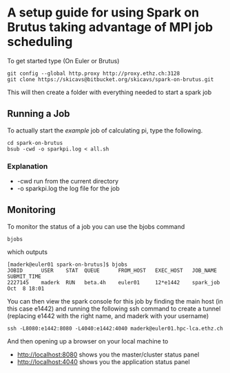 # A setup guide for using Spark on Brutus taking advantage of MPI job scheduling

To get started type (On Euler or Brutus)
```
git config --global http.proxy http://proxy.ethz.ch:3128
git clone https://skicavs@bitbucket.org/skicavs/spark-on-brutus.git
```

This will then create a folder with everything needed to start a spark job

## Running a Job
To actually start the *example* job of calculating pi, type the following. 

```
cd spark-on-brutus
bsub -cwd -o sparkpi.log < all.sh
```

### Explanation
* -cwd    run from the current directory
* -o sparkpi.log   the log file for the job

## Monitoring

To monitor the status of a job you can use the bjobs command
```
bjobs
```
which outputs
```
[maderk@euler01 spark-on-brutus]$ bjobs
JOBID      USER    STAT  QUEUE      FROM_HOST   EXEC_HOST   JOB_NAME   SUBMIT_TIME
2227145    maderk  RUN   beta.4h    euler01     12*e1442    spark_job  Oct  8 18:01
```

You can then view the spark console for this job by finding the main host (in this case e1442) and running the following ssh command to create a tunnel (replacing e1442 with the right name, and maderk with your username)
```
ssh -L8080:e1442:8080 -L4040:e1442:4040 maderk@euler01.hpc-lca.ethz.ch 
```

And then opening up a browser on your local machine to

* [http://localhost:8080](http://localhost:8080)  shows you the master/cluster status panel
* [http://localhost:4040](http://localhost:4040)  shows you the application status panel